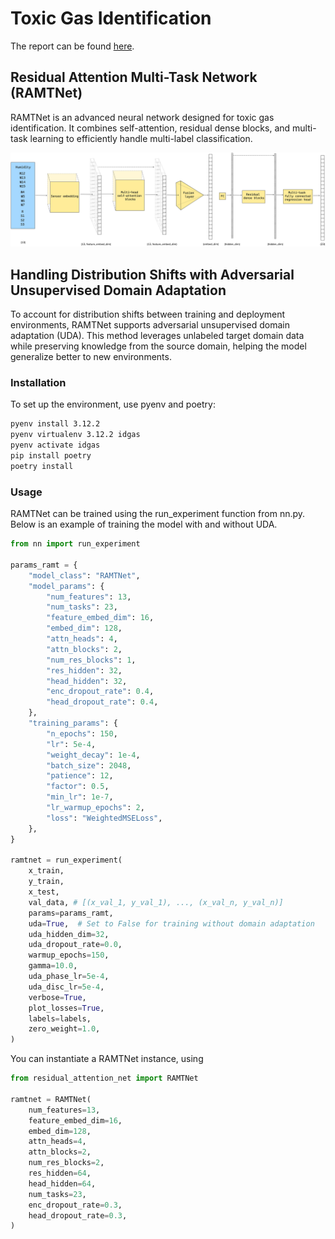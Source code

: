 # Toxic Gas Identification

The report can be found [here](./Report.pdf).

## Residual Attention Multi-Task Network (RAMTNet)

RAMTNet is an advanced neural network designed for toxic gas identification. It
combines self-attention, residual dense blocks, and multi-task learning to efficiently
handle multi-label classification.

![RAMTNet architecture](./RAMTNet_archi.png)

## Handling Distribution Shifts with Adversarial Unsupervised Domain Adaptation

To account for distribution shifts between training and deployment environments,
RAMTNet supports adversarial unsupervised domain adaptation (UDA). This method
leverages unlabeled target domain data while preserving knowledge from the source
domain, helping the model generalize better to new environments.

### Installation

To set up the environment, use pyenv and poetry:

```bash
pyenv install 3.12.2
pyenv virtualenv 3.12.2 idgas
pyenv activate idgas
pip install poetry
poetry install
```

### Usage

RAMTNet can be trained using the run_experiment function from nn.py.
Below is an example of training the model with and without UDA.

```python
from nn import run_experiment

params_ramt = {
    "model_class": "RAMTNet",
    "model_params": {
        "num_features": 13,
        "num_tasks": 23,
        "feature_embed_dim": 16,
        "embed_dim": 128,
        "attn_heads": 4,
        "attn_blocks": 2,
        "num_res_blocks": 1,
        "res_hidden": 32,
        "head_hidden": 32,
        "enc_dropout_rate": 0.4,
        "head_dropout_rate": 0.4,
    },
    "training_params": {
        "n_epochs": 150,
        "lr": 5e-4,
        "weight_decay": 1e-4,
        "batch_size": 2048,
        "patience": 12,
        "factor": 0.5,
        "min_lr": 1e-7,
        "lr_warmup_epochs": 2,
        "loss": "WeightedMSELoss",
    },
}

ramtnet = run_experiment(
    x_train,
    y_train,
    x_test,
    val_data, # [(x_val_1, y_val_1), ..., (x_val_n, y_val_n)]
    params=params_ramt,
    uda=True,  # Set to False for training without domain adaptation
    uda_hidden_dim=32,
    uda_dropout_rate=0.0,
    warmup_epochs=150,
    gamma=10.0,
    uda_phase_lr=5e-4,
    uda_disc_lr=5e-4,
    verbose=True,
    plot_losses=True,
    labels=labels,
    zero_weight=1.0,
)
```

You can instantiate a RAMTNet instance, using

```python
from residual_attention_net import RAMTNet

ramtnet = RAMTNet(
    num_features=13,
    feature_embed_dim=16,
    embed_dim=128,
    attn_heads=4,
    attn_blocks=2,
    num_res_blocks=2,
    res_hidden=64,
    head_hidden=64,
    num_tasks=23,
    enc_dropout_rate=0.3,
    head_dropout_rate=0.3,
)
```
